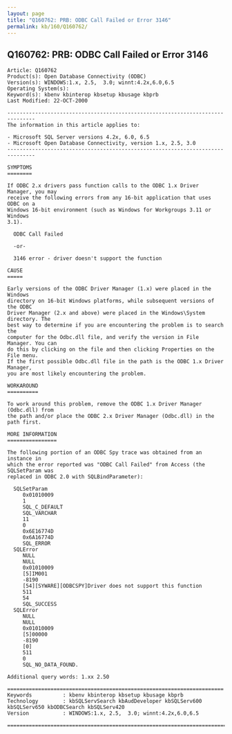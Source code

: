 ```yaml
---
layout: page
title: "Q160762: PRB: ODBC Call Failed or Error 3146"
permalink: kb/160/Q160762/
---
```


## Q160762: PRB: ODBC Call Failed or Error 3146

	Article: Q160762
	Product(s): Open Database Connectivity (ODBC)
	Version(s): WINDOWS:1.x, 2.5,  3.0; winnt:4.2x,6.0,6.5
	Operating System(s): 
	Keyword(s): kbenv kbinterop kbsetup kbusage kbprb
	Last Modified: 22-OCT-2000
	
	-------------------------------------------------------------------------------
	The information in this article applies to:
	
	- Microsoft SQL Server versions 4.2x, 6.0, 6.5 
	- Microsoft Open Database Connectivity, version 1.x, 2.5, 3.0 
	-------------------------------------------------------------------------------
	
	SYMPTOMS
	========
	
	If ODBC 2.x drivers pass function calls to the ODBC 1.x Driver Manager, you may
	receive the following errors from any 16-bit application that uses ODBC on a
	Windows 16-bit environment (such as Windows for Workgroups 3.11 or Windows
	3.1).
	
	  ODBC Call Failed
	
	  -or-
	
	  3146 error - driver doesn't support the function
	
	CAUSE
	=====
	
	Early versions of the ODBC Driver Manager (1.x) were placed in the Windows
	directory on 16-bit Windows platforms, while subsequent versions of the ODBC
	Driver Manager (2.x and above) were placed in the Windows\System directory. The
	best way to determine if you are encountering the problem is to search the
	computer for the Odbc.dll file, and verify the version in File Manager. You can
	do this by clicking on the file and then clicking Properties on the File menu.
	If the first possible Odbc.dll file in the path is the ODBC 1.x Driver Manager,
	you are most likely encountering the problem.
	
	WORKAROUND
	==========
	
	To work around this problem, remove the ODBC 1.x Driver Manager (Odbc.dll) from
	the path and/or place the ODBC 2.x Driver Manager (Odbc.dll) in the path first.
	
	MORE INFORMATION
	================
	
	The following portion of an ODBC Spy trace was obtained from an instance in
	which the error reported was "ODBC Call Failed" from Access (the SQLSetParam was
	replaced in ODBC 2.0 with SQLBindParameter):
	
	  SQLSetParam
	     0x01010009
	     1
	     SQL_C_DEFAULT
	     SQL_VARCHAR
	     11
	     0
	     0x6E16774D
	     0x6A16774D
	     SQL_ERROR
	  SQLError
	     NULL
	     NULL
	     0x01010009
	     [5]IM001
	     -8190
	     [54][SYWARE][ODBCSPY]Driver does not support this function
	     511
	     54
	     SQL_SUCCESS
	  SQLError
	     NULL
	     NULL
	     0x01010009
	     [5]00000
	     -8190
	     [0]
	     511
	     0
	     SQL_NO_DATA_FOUND.
	
	Additional query words: 1.xx 2.50
	
	======================================================================
	Keywords          : kbenv kbinterop kbsetup kbusage kbprb 
	Technology        : kbSQLServSearch kbAudDeveloper kbSQLServ600 kbSQLServ650 kbODBCSearch kbSQLServ420
	Version           : WINDOWS:1.x, 2.5,  3.0; winnt:4.2x,6.0,6.5
	
	=============================================================================
	
